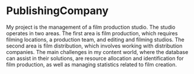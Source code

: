 # PublishingCompany
My project is the management of a film production studio. The studio operates in two areas.
The first area is film production, which requires filming locations, a production team, and editing and filming studios.
The second area is film distribution, which involves working with distribution companies.
The main challenges in my content world, where the database can assist in their solutions, are resource allocation and identification for film production,
as well as managing statistics related to film creation.
